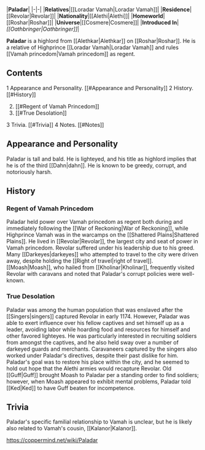 |**Paladar**|
|-|-|
|**Relatives**|[[Loradar Vamah\|Loradar Vamah]]|
|**Residence**|[[Revolar\|Revolar]]|
|**Nationality**|[[Alethi\|Alethi]]|
|**Homeworld**|[[Roshar\|Roshar]]|
|**Universe**|[[Cosmere\|Cosmere]]|
|**Introduced In**|*[[Oathbringer\|Oathbringer]]*|

**Paladar** is a highlord from [[Alethkar\|Alethkar]] on [[Roshar\|Roshar]]. He is a relative of Highprince [[Loradar Vamah\|Loradar Vamah]] and rules [[Vamah princedom\|Vamah princedom]] as regent.

## Contents

1 Appearance and Personality. [[#Appearance and Personality]] 
2 History. [[#History]] 

2. [[#Regent of Vamah Princedom]] 
2. [[#True Desolation]] 


3 Trivia. [[#Trivia]] 
4 Notes. [[#Notes]] 


## Appearance and Personality
Paladar is tall and bald. He is lighteyed, and his title as highlord implies that he is of the third [[Dahn\|dahn]]. He is known to be greedy, corrupt, and notoriously harsh.

## History
### Regent of Vamah Princedom
Paladar held power over Vamah princedom as regent both during and immediately following the [[War of Reckoning\|War of Reckoning]], while Highprince Vamah was in the warcamps on the [[Shattered Plains\|Shattered Plains]]. He lived in [[Revolar\|Revolar]], the largest city and seat of power in Vamah princedom.
Revolar suffered under his leadership due to his greed. Many [[Darkeyes\|darkeyes]] who attempted to travel to the city were driven away, despite holding the [[Right of travel\|right of travel]]. [[Moash\|Moash]], who hailed from [[Kholinar\|Kholinar]], frequently visited Revolar with caravans and noted that Paladar's corrupt policies were well-known.

### True Desolation
Paladar was among the human population that was enslaved after the [[Singers\|singers]] captured Revolar in early 1174. However, Paladar was able to exert influence over his fellow captives and set himself up as a leader, avoiding labor while hoarding food and resources for himself and other favored lighteyes. He was particularly interested in recruiting soldiers from amongst the captives, and he also held sway over a number of darkeyed guards and merchants. Caravaneers captured by the singers also worked under Paladar's directives, despite their past dislike for him. Paladar's goal was to restore his place within the city, and he seemed to hold out hope that the Alethi armies would recapture Revolar.
Old [[Guff\|Guff]] brought Moash to Paladar per a standing order to find soldiers; however, when Moash appeared to exhibit mental problems, Paladar told [[Ked\|Ked]] to have Guff beaten for incompetence.

## Trivia
Paladar's specific familial relationship to Vamah is unclear, but he is likely also related to Vamah's cousin, [[Kalanor\|Kalanor]].


https://coppermind.net/wiki/Paladar
